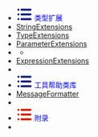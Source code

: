 -  <span style='color:Blue'><img src="wwwroot/images/MB.svg" alt="" style="margin-bottom:-4px" />&nbsp;类型扩展</span>
-  [<span class='static'>StringExtensions</span>](e4.0.0)
-  [<span class='static'>TypeExtensions</span>](e2.0.0)
-  [<span class='static'>ParameterExtensions</span>](e3.0.0)
-  -
-  [<span class='static'>ExpressionExtensions</span>](e1.0.0)
-  
-  <span style='color:Blue'><img src="wwwroot/images/MB.svg" alt="" style="margin-bottom:-4px" />&nbsp;工具帮助类库</span>
-  [<span class='class'>MessageFormatter</span>](h1.0.0)
-  
-  <span style='color:Blue'><img src="wwwroot/images/MR.svg" alt="" style="margin-bottom:-4px" />&nbsp;附录</span>
- 



